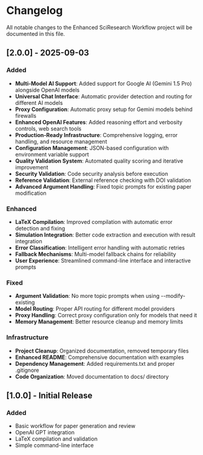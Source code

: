# Changelog

All notable changes to the Enhanced SciResearch Workflow project will be documented in this file.

## [2.0.0] - 2025-09-03

### Added
- **Multi-Model AI Support**: Added support for Google AI (Gemini 1.5 Pro) alongside OpenAI models
- **Universal Chat Interface**: Automatic provider detection and routing for different AI models
- **Proxy Configuration**: Automatic proxy setup for Gemini models behind firewalls
- **Enhanced OpenAI Features**: Added reasoning effort and verbosity controls, web search tools
- **Production-Ready Infrastructure**: Comprehensive logging, error handling, and resource management
- **Configuration Management**: JSON-based configuration with environment variable support
- **Quality Validation System**: Automated quality scoring and iterative improvement
- **Security Validation**: Code security analysis before execution
- **Reference Validation**: External reference checking with DOI validation
- **Advanced Argument Handling**: Fixed topic prompts for existing paper modification

### Enhanced
- **LaTeX Compilation**: Improved compilation with automatic error detection and fixing
- **Simulation Integration**: Better code extraction and execution with result integration
- **Error Classification**: Intelligent error handling with automatic retries
- **Fallback Mechanisms**: Multi-model fallback chains for reliability
- **User Experience**: Streamlined command-line interface and interactive prompts

### Fixed
- **Argument Validation**: No more topic prompts when using --modify-existing
- **Model Routing**: Proper API routing for different model providers
- **Proxy Handling**: Correct proxy configuration only for models that need it
- **Memory Management**: Better resource cleanup and memory limits

### Infrastructure
- **Project Cleanup**: Organized documentation, removed temporary files
- **Enhanced README**: Comprehensive documentation with examples
- **Dependency Management**: Added requirements.txt and proper .gitignore
- **Code Organization**: Moved documentation to docs/ directory

## [1.0.0] - Initial Release

### Added
- Basic workflow for paper generation and review
- OpenAI GPT integration
- LaTeX compilation and validation
- Simple command-line interface
